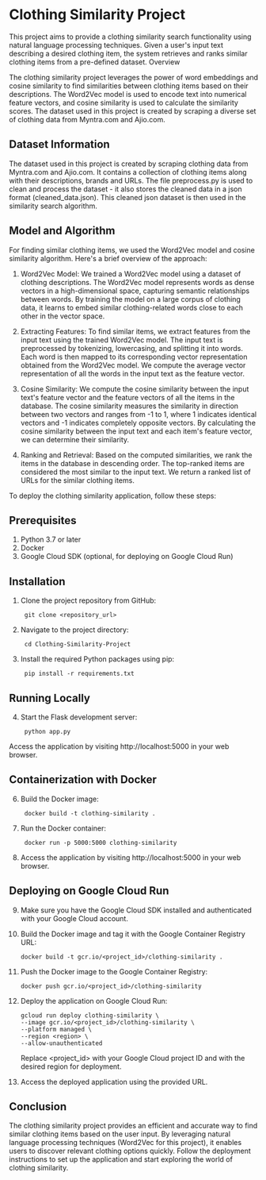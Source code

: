 # Clothing Similarity Project

This project aims to provide a clothing similarity search functionality using natural language processing techniques. Given a user's input text describing a desired clothing item, the system retrieves and ranks similar clothing items from a pre-defined dataset.
Overview

The clothing similarity project leverages the power of word embeddings and cosine similarity to find similarities between clothing items based on their descriptions. The Word2Vec model is used to encode text into numerical feature vectors, and cosine similarity is used to calculate the similarity scores. The dataset used in this project is created by scraping a diverse set of clothing data from Myntra.com and Ajio.com.


## Dataset Information

The dataset used in this project is created by scraping clothing data from Myntra.com and Ajio.com. It contains a collection of clothing items along with their descriptions, brands and URLs. The file preprocess.py is used to clean and process the dataset - it also stores the cleaned data in a json format (cleaned_data.json). This cleaned json dataset is then used in the similarity search algorithm.

## Model and Algorithm

For finding similar clothing items, we used the Word2Vec model and cosine similarity algorithm. Here's a brief overview of the approach:

1. Word2Vec Model:
We trained a Word2Vec model using a dataset of clothing descriptions. The Word2Vec model represents words as dense vectors in a high-dimensional space, capturing semantic relationships between words. By training the model on a large corpus of clothing data, it learns to embed similar clothing-related words close to each other in the vector space.


2. Extracting Features:
To find similar items, we extract features from the input text using the trained Word2Vec model. The input text is preprocessed by tokenizing, lowercasing, and splitting it into words. Each word is then mapped to its corresponding vector representation obtained from the Word2Vec model. We compute the average vector representation of all the words in the input text as the feature vector.


3. Cosine Similarity:
We compute the cosine similarity between the input text's feature vector and the feature vectors of all the items in the database. The cosine similarity measures the similarity in direction between two vectors and ranges from -1 to 1, where 1 indicates identical vectors and -1 indicates completely opposite vectors. By calculating the cosine similarity between the input text and each item's feature vector, we can determine their similarity.


4. Ranking and Retrieval:
Based on the computed similarities, we rank the items in the database in descending order. The top-ranked items are considered the most similar to the input text. We return a ranked list of URLs for the similar clothing items.



To deploy the clothing similarity application, follow these steps:

## Prerequisites

1. Python 3.7 or later
2. Docker
3. Google Cloud SDK (optional, for deploying on Google Cloud Run)

## Installation

1. Clone the project repository from GitHub:

        git clone <repository_url>


2. Navigate to the project directory:

        cd Clothing-Similarity-Project


3. Install the required Python packages using pip:

        pip install -r requirements.txt


## Running Locally

4. Start the Flask development server:

        python app.py

Access the application by visiting http://localhost:5000 in your web browser.


## Containerization with Docker

6. Build the Docker image:

        docker build -t clothing-similarity .


7. Run the Docker container:

        docker run -p 5000:5000 clothing-similarity

    
8. Access the application by visiting http://localhost:5000 in your web browser.


## Deploying on Google Cloud Run

9. Make sure you have the Google Cloud SDK installed and authenticated with your Google Cloud account.


10. Build the Docker image and tag it with the Google Container Registry URL:

        docker build -t gcr.io/<project_id>/clothing-similarity .


11. Push the Docker image to the Google Container Registry:

        docker push gcr.io/<project_id>/clothing-similarity


12. Deploy the application on Google Cloud Run:

        gcloud run deploy clothing-similarity \
        --image gcr.io/<project_id>/clothing-similarity \
        --platform managed \
        --region <region> \
        --allow-unauthenticated

    Replace <project_id> with your Google Cloud project ID and <region> with the desired region for deployment.

    
13. Access the deployed application using the provided URL.



 
## Conclusion

The clothing similarity project provides an efficient and accurate way to find similar clothing items based on the user input. By leveraging natural language processing techniques (Word2Vec for this project), it enables users to discover relevant clothing options quickly. Follow the deployment instructions to set up the application and start exploring the world of clothing similarity.
